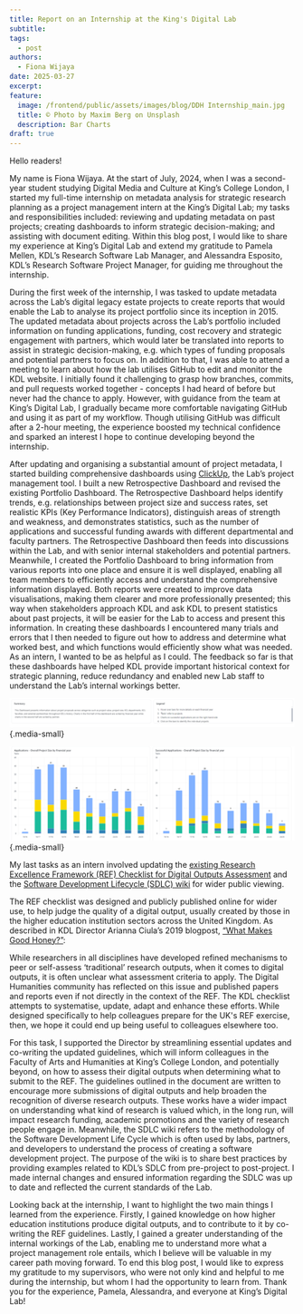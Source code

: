 ```yaml
---
title: Report on an Internship at the King's Digital Lab
subtitle:
tags:
  - post
authors:
  - Fiona Wijaya
date: 2025-03-27
excerpt:
feature:
  image: /frontend/public/assets/images/blog/DDH Internship_main.jpg
  title: © Photo by Maxim Berg on Unsplash
  description: Bar Charts
draft: true
---
```


Hello readers!

My name is Fiona Wijaya. At the start of July, 2024, when I was a second-year student studying Digital Media and Culture at King’s College London, I started my full-time internship on metadata analysis for strategic research planning as a project management intern at the King’s Digital Lab; my tasks and responsibilities included: reviewing and updating metadata on past projects; creating dashboards to inform strategic decision-making; and assisting with document editing. Within this blog post, I would like to share my experience at King’s Digital Lab and extend my gratitude to Pamela Mellen, KDL’s Research Software Lab Manager, and Alessandra Esposito, KDL’s Research Software Project Manager, for guiding me throughout the internship.

During the first week of the internship, I was tasked to update metadata across the Lab’s digital legacy estate projects to create reports that would enable the Lab to analyse its project portfolio since its inception in 2015. The updated metadata about projects across the Lab’s portfolio included information on funding applications, funding, cost recovery and strategic engagement with partners, which would later be translated into reports to assist in strategic decision-making, e.g. which types of funding proposals and potential partners to focus on. In addition to that, I was able to attend a meeting to learn about how the lab utilises GitHub to edit and monitor the KDL website. I initially found it challenging to grasp how branches, commits, and pull requests worked together - concepts I had heard of before but never had the chance to apply. However, with guidance from the team at King’s Digital Lab, I gradually became more comfortable navigating GitHub and using it as part of my workflow. Though utilising GitHub was difficult after a 2-hour meeting, the experience boosted my technical confidence and sparked an interest I hope to continue developing beyond the internship.

After updating and organising a substantial amount of project metadata, I started building comprehensive dashboards using [ClickUp](https://clickup.com/), the Lab’s project management tool. I built a new Retrospective Dashboard and revised the existing Portfolio Dashboard. The Retrospective Dashboard helps identify trends, e.g. relationships between project size and success rates, set realistic KPIs (Key Performance Indicators), distinguish areas of strength and weakness, and demonstrates statistics, such as the number of applications and successful funding awards with different departmental and faculty partners. The Retrospective Dashboard then feeds into discussions within the Lab, and with senior internal stakeholders and potential partners. Meanwhile, I created the Portfolio Dashboard to bring information from various reports into one place and ensure it is well displayed, enabling all team members to efficiently access and understand the comprehensive information displayed. Both reports were created to improve data visualisations, making them clearer and more professionally presented; this way when stakeholders approach KDL and ask KDL to present statistics about past projects, it will be easier for the Lab to access and present this information. In creating these dashboards I encountered many trials and errors that I then needed to figure out how to address and determine what worked best, and which functions would efficiently show what was needed. As an intern, I wanted to be as helpful as I could. The feedback so far is that these dashboards have helped KDL provide important historical context for strategic planning, reduce redundancy and enabled new Lab staff to understand the Lab’s internal workings better.

![Dashboard description](/frontend/public/assets/images/blog/DDH%20Internship_Picture%201.png "Each dashboard includes information to make it easy for new and infrequent users to understand."){.media-small}

![Bar chart](/frontend/public/assets/images/blog/DDH%20Internship_Picture%202.png "The Retrospective Dashboard allows comparisons between overall funding applications and successful applications, to help identify trends. "){.media-small}

My last tasks as an intern involved updating the [existing Research Excellence Framework (REF) Checklist for Digital Outputs Assessment](https://zenodo.org/records/3361580) and the [Software Development Lifecycle (SDLC) wiki](https://github.com/kingsdigitallab/sdlc-for-rse/wiki) for wider public viewing.

The REF checklist was designed and publicly published online for wider use, to help judge the quality of a digital output, usually created by those in the higher education institution sectors across the United Kingdom. As described in KDL Director Arianna Ciula’s 2019 blogpost, [“What Makes Good Honey?”](https://kdl.kcl.ac.uk/blog/checklist-digitaloutputs-ref/):

While researchers in all disciplines have developed refined mechanisms to peer or self-assess ‘traditional’ research outputs, when it comes to digital outputs, it is often unclear what assessment criteria to apply. The Digital Humanities community has reflected on this issue and published papers and reports even if not directly in the context of the REF. The KDL checklist attempts to systematise, update, adapt and enhance these efforts. While designed specifically to help colleagues prepare for the UK's REF exercise, then, we hope it could end up being useful to colleagues elsewhere too.

For this task, I supported the Director by streamlining essential updates and co-writing the updated guidelines, which will inform colleagues in the Faculty of Arts and Humanities at King’s College London, and potentially beyond, on how to assess their digital outputs when determining what to submit to the REF. The guidelines outlined in the document are written to encourage more submissions of digital outputs and help broaden the recognition of diverse research outputs. These works have a wider impact on understanding what kind of research is valued which, in the long run, will impact research funding, academic promotions and the variety of research people engage in. Meanwhile, the SDLC wiki refers to the methodology of the Software Development Life Cycle which is often used by labs, partners, and developers to understand the process of creating a software development project. The purpose of the wiki is to share best practices by providing examples related to KDL’s SDLC from pre-project to post-project. I made internal changes and ensured information regarding the SDLC was up to date and reflected the current standards of the Lab.

Looking back at the internship, I want to highlight the two main things I learned from the experience. Firstly, I gained knowledge on how higher education institutions produce digital outputs, and to contribute to it by co-writing the REF guidelines. Lastly, I gained a greater understanding of the internal workings of the Lab, enabling me to understand more what a project management role entails, which I believe will be valuable in my career path moving forward. To end this blog post, I would like to express my gratitude to my supervisors, who were not only kind and helpful to me during the internship, but whom I had the opportunity to learn from. Thank you for the experience, Pamela, Alessandra, and everyone at King’s Digital Lab!
